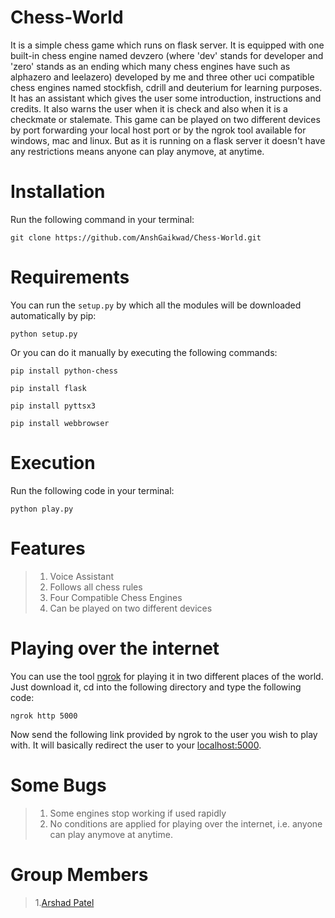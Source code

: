 # Chess-World
It is a simple chess game which runs on flask server. It is equipped with one built-in chess engine named devzero (where 'dev' stands for developer and 'zero' stands as an ending which many chess engines have such as alphazero and leelazero)  developed by me and three other uci compatible chess engines named stockfish, cdrill and deuterium for learning purposes. It has an assistant which gives the user some introduction, instructions and credits. It also warns the user when it is check and also when it is a checkmate or stalemate. This game can be played on two different devices by port forwarding your local host port or by the ngrok tool available for windows, mac and linux. But as it is running on a flask server it doesn't have any restrictions means anyone can play anymove, at anytime.
# Installation
Run the following command in your terminal:
```
git clone https://github.com/AnshGaikwad/Chess-World.git
```
# Requirements
You can run the `setup.py` by which all the modules will be downloaded automatically by pip:
```
python setup.py
```
Or you can do it manually by executing the following commands:
```
pip install python-chess
```
```
pip install flask
```
```
pip install pyttsx3
```
```
pip install webbrowser
```
# Execution
Run the following code in your terminal:
```
python play.py
```
# Features
> 1. Voice Assistant
> 2. Follows all chess rules
> 3. Four Compatible Chess Engines
> 4. Can be played on two different devices
# Playing over the internet
You can use the tool [ngrok](https://ngrok.com/download) for playing it in two different places of the world. Just download it, cd into the following directory and type the following code:
```
ngrok http 5000
```
Now send the following link provided by ngrok to the user you wish to play with. It will basically redirect the user to your [localhost:5000](http://127.0.0.1:5000).
# Some Bugs
> 1. Some engines stop working if used rapidly
> 2. No conditions are applied for playing over the internet, i.e. anyone can play anymove at anytime.
# Group Members
> 1.[Arshad Patel](https://github.com/arshadpatel2001)
